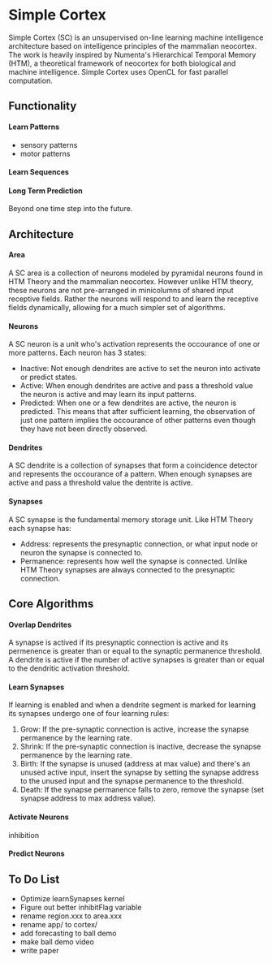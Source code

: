 # Simple Cortex

Simple Cortex (SC) is an unsupervised on-line learning machine intelligence architecture based on intelligence principles of the mammalian neocortex.  The work is heavily inspired by Numenta's Hierarchical Temporal Memory (HTM), a theoretical framework of neocortex for both biological and machine intelligence.  Simple Cortex uses OpenCL for fast parallel computation.

## Functionality

#### Learn Patterns

- sensory patterns
- motor patterns

#### Learn Sequences

#### Long Term Prediction

Beyond one time step into the future.

## Architecture

#### Area

A SC area is a collection of neurons modeled by pyramidal neurons found in HTM Theory and the mammalian neocortex.  However unlike HTM theory, these neurons are not pre-arranged in minicolumns of shared input receptive fields.  Rather the neurons will respond to and learn the receptive fields dynamically, allowing for a much simpler set of algorithms.

#### Neurons

A SC neuron is a unit who's activation represents the occourance of one or more patterns.  Each neuron has 3 states:
- Inactive: Not enough dendrites are active to set the neuron into activate or predict states.
- Active: When enough dendrites are active and pass a threshold value the neuron is active and may learn its input patterns.
- Predicted: When one or a few dendrites are active, the neuron is predicted.  This means that after sufficient learning, the observation of just one pattern implies the occourance of other patterns even though they have not been directly observed. 

#### Dendrites

A SC dendrite is a collection of synapses that form a coincidence detector and represents the occourance of a pattern.  When enough synapses are active and pass a threshold value the dentrite is active.

#### Synapses

A SC synapse is the fundamental memory storage unit.  Like HTM Theory each synapse has:
- Address: represents the presynaptic connection, or what input node or neuron the synapse is connected to.
- Permanence: represents how well the synapse is connected.  Unlike HTM Theory synapses are always connected to the presynaptic connection.

## Core Algorithms

#### Overlap Dendrites

A synapse is actived if its presynaptic connection is active and its permenence is greater than or equal to the synaptic permanence threshold.  A dendrite is active if the number of active synapses is greater than or equal to the dendritic activation threshold.

#### Learn Synapses

If learning is enabled and when a dendrite segment is marked for learning its synapses undergo one of four learning rules:

1. Grow: If the pre-synaptic connection is active, increase the synapse permanence by the learning rate.
2. Shrink: If the pre-synaptic connection is inactive, decrease the synapse permanence by the learning rate.
3. Birth: If the synapse is unused (address at max value) and there's an unused active input, insert the synapse by setting the synapse address to the unused input and the synapse permanence to the threshold.
4. Death: If the synapse permanence falls to zero, remove the synapse (set synapse address to max address value).

#### Activate Neurons

inhibition

#### Predict Neurons

## To Do List
- Optimize learnSynapses kernel
- Figure out better inhibitFlag variable
- rename region.xxx to area.xxx
- rename app/ to cortex/
- add forecasting to ball demo
- make ball demo video
- write paper
